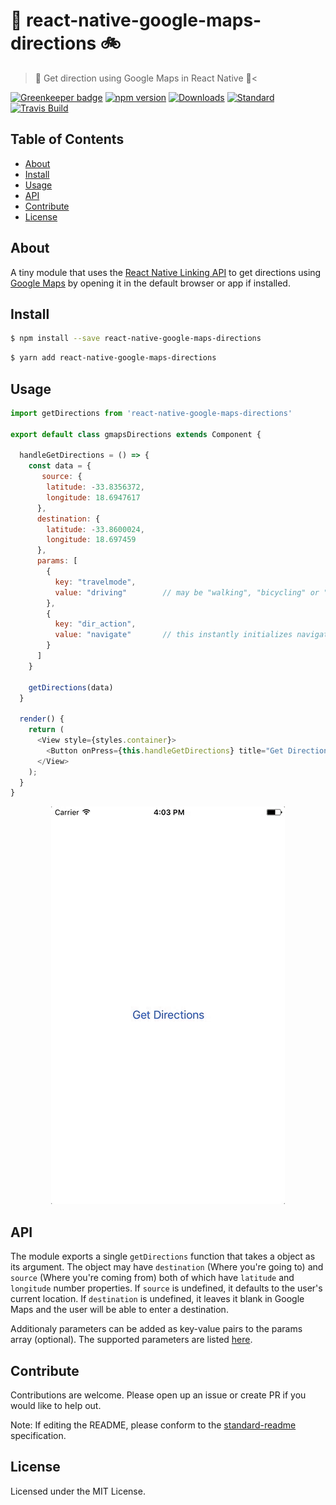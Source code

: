 # 🚚 react-native-google-maps-directions 🚲

> 🚕 Get direction using Google Maps in React Native 🚗<

[![Greenkeeper badge](https://badges.greenkeeper.io/tiaanduplessis/react-native-google-maps-directions.svg)](https://greenkeeper.io/)
[![npm version](https://img.shields.io/npm/v/react-native-google-maps-directions.svg?style=flat-square)](https://npmjs.org/package/react-native-google-maps-directions)
[![Downloads](https://img.shields.io/npm/dm/react-native-google-maps-directions.svg?style=flat-square)](https://npmjs.org/package/react-native-google-maps-directions)
[![Standard](https://img.shields.io/badge/code%20style-standard-brightgreen.svg?style=flat-square)](https://github.com/feross/standard)
[![Travis Build](https://img.shields.io/travis/tiaanduplessis/react-native-google-maps-directions/master.svg?style=flat-square)](https://travis-ci.org/tiaanduplessis/react-native-google-maps-directions)

## Table of Contents

- [About](#about)
- [Install](#install)
- [Usage](#usage)
- [API](#api)
- [Contribute](#Contribute)
- [License](#license)

## About

A tiny module that uses the [React Native Linking API](https://facebook.github.io/react-native/docs/linking.html) to get directions using [Google Maps](https://www.google.com/maps) by opening it in the default browser or app if installed.

## Install

```sh
$ npm install --save react-native-google-maps-directions
```

```sh
$ yarn add react-native-google-maps-directions
```

## Usage

```js
import getDirections from 'react-native-google-maps-directions'

export default class gmapsDirections extends Component {

  handleGetDirections = () => {
    const data = {
       source: {
        latitude: -33.8356372,
        longitude: 18.6947617
      },
      destination: {
        latitude: -33.8600024,
        longitude: 18.697459
      },
      params: [
        {
          key: "travelmode",
          value: "driving"        // may be "walking", "bicycling" or "transit" as well
        },
        {
          key: "dir_action",
          value: "navigate"       // this instantly initializes navigation using the given travel mode 
        }
      ]
    }

    getDirections(data)
  }

  render() {
    return (
      <View style={styles.container}>
        <Button onPress={this.handleGetDirections} title="Get Directions" />
      </View>
    );
  }
}
```

<div align="center">
  <img src="./media/demo.gif" alt="Demo usage" />
</div>

## API

The module exports a single `getDirections` function that takes a object as its argument. The object may have `destination` (Where you're going to) and `source` (Where you're coming from) both of which have `latitude` and `longitude` number properties. If `source` is undefined, it defaults to the user's current location. If `destination` is undefined, it leaves it blank in Google Maps and the user will be able to enter a destination.

Additionaly parameters can be added as key-value pairs to the params array (optional). The supported parameters are listed [here](https://developers.google.com/maps/documentation/urls/guide#directions-action). 

## Contribute

Contributions are welcome. Please open up an issue or create PR if you would like to help out.

Note: If editing the README, please conform to the [standard-readme](https://github.com/RichardLitt/standard-readme) specification.

## License

Licensed under the MIT License.
